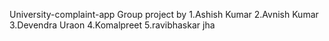 University-complaint-app
Group project by 1.Ashish Kumar
                 2.Avnish Kumar
                 3.Devendra Uraon
                 4.Komalpreet
                 5.ravibhaskar jha
